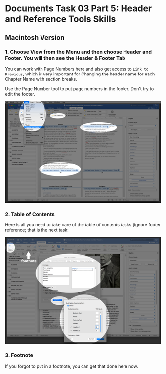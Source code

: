 # Documents Task 03 Part 5: Header and Reference Tools Skills
## Macintosh Version

### 1. Choose View from the Menu and then choose Header and Footer. You will then see the Header & Footer Tab 

You can work with Page Numbers here and also get access to ```Link to Previous```, which is very important for Changing the header name for each Chapter Name with section breaks.

Use the Page Number tool to put page numbers in the footer. Don't try to edit the footer.

<img src="header-footer.png">

### 2. Table of Contents 

Here is all you need to take care of the table of contents tasks (ignore footer reference; that is the next task:


<img src="table-of-contents.png">

### 3. Footnote

If you forgot to put in a footnote, you can get that done here now.
